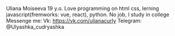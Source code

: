 Uliana Moiseeva 19 y.o.
Love programming on html css, lerning javascript(fremworks: vue, react), python.
No job, I study in college
Messenge me:
Vk: https://vk.com/ulianacurly
Telegram: @Ulyashka_cudryashka
